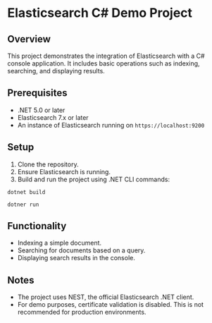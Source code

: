 # Elasticsearch C# Demo Project

## Overview
This project demonstrates the integration of Elasticsearch with a C# console application. It includes basic operations such as indexing, searching, and displaying results.

## Prerequisites
- .NET 5.0 or later
- Elasticsearch 7.x or later
- An instance of Elasticsearch running on `https://localhost:9200`

## Setup
1. Clone the repository.
2. Ensure Elasticsearch is running.
3. Build and run the project using .NET CLI commands:

```dotnet build```

```dotner run```

## Functionality
- Indexing a simple document.
- Searching for documents based on a query.
- Displaying search results in the console.

## Notes
- The project uses NEST, the official Elasticsearch .NET client.
- For demo purposes, certificate validation is disabled. This is not recommended for production environments.